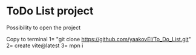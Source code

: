 # ToDo List project
Possibility to open the project


Copy to terminal
1= "git clone https://github.com/yaakovEl/To_Do_List.git"
2= create vite@latest
3= mpn i

